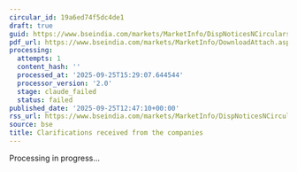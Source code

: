 ```yaml
---
circular_id: 19a6ed74f5dc4de1
draft: true
guid: https://www.bseindia.com/markets/MarketInfo/DispNoticesNCirculars.aspx?Noticeid={4E200365-78AE-4080-9ECF-6282CABC2C4E}&noticeno=20250925-37&dt=09/25/2025&icount=37&totcount=59&flag=0
pdf_url: https://www.bseindia.com/markets/MarketInfo/DownloadAttach.aspx?id=20250925-37&attachedId=cd63bb88-9619-4a8f-a746-12fd19562274
processing:
  attempts: 1
  content_hash: ''
  processed_at: '2025-09-25T15:29:07.644544'
  processor_version: '2.0'
  stage: claude_failed
  status: failed
published_date: '2025-09-25T12:47:10+00:00'
rss_url: https://www.bseindia.com/markets/MarketInfo/DispNoticesNCirculars.aspx?Noticeid={4E200365-78AE-4080-9ECF-6282CABC2C4E}&noticeno=20250925-37&dt=09/25/2025&icount=37&totcount=59&flag=0
source: bse
title: Clarifications received from the companies
---
```


Processing in progress...
